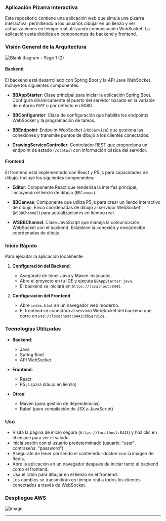 ### Aplicación Pizarra Interactiva

Este repositorio contiene una aplicación web que simula una pizarra interactiva, permitiendo a los usuarios dibujar en un lienzo y ver actualizaciones en tiempo real utilizando comunicación WebSocket. La aplicación está dividida en componentes de backend y frontend.

### Visión General de la Arquitectura

![Blank diagram - Page 1 (2)](https://github.com/user-attachments/assets/a95c2519-5bb0-4f96-95f9-3f8f5c10ad4e)


#### Backend

El backend está desarrollado con Spring Boot y la API Java WebSocket. Incluye los siguientes componentes:

- **BBAppStarter**: Clase principal para iniciar la aplicación Spring Boot. Configura dinámicamente el puerto del servidor basado en la variable de entorno `PORT` o por defecto en 8080.
  
- **BBConfigurator**: Clase de configuración que habilita los endpoints WebSocket y la programación de tareas.

- **BBEndpoint**: Endpoint WebSocket (`/bbService`) que gestiona las conexiones y transmite puntos de dibujo a los clientes conectados.

- **DrawingServiceController**: Controlador REST que proporciona un endpoint de estado (`/status`) con información básica del servidor.

#### Frontend 

El frontend está implementado con React y P5.js para capacidades de dibujo. Incluye los siguientes componentes:

- **Editor**: Componente React que renderiza la interfaz principal, incluyendo el lienzo de dibujo (`BBCanvas`).
  
- **BBCanvas**: Componente que utiliza P5.js para crear un lienzo interactivo de dibujo. Envía coordenadas de dibujo al servidor WebSocket (`WSBBChannel`) para actualizaciones en tiempo real.
  
- **WSBBChannel**: Clase JavaScript que maneja la comunicación WebSocket con el backend. Establece la conexión y envía/recibe coordenadas de dibujo.

### Inicio Rápido

Para ejecutar la aplicación localmente:

1. **Configuración del Backend**:
   - Asegúrate de tener Java y Maven instalados.
   - Abre el proyecto en tu IDE y ejecuta `BBAppStarter.java`.
   - El backend se iniciará en `https://localhost:8443`.

2. **Configuración del Frontend**:
   - Abre `index.html` en un navegador web moderno.
   - El frontend se conectará al servicio WebSocket del backend que corre en `wss://localhost:8443/bbService`.

### Tecnologías Utilizadas

- **Backend**:
  - Java
  - Spring Boot
  - API WebSocket
  
- **Frontend**:
  - React
  - P5.js (para dibujo en lienzo)
  
- **Otros**:
  - Maven (para gestión de dependencias)
  - Babel (para compilación de JSX a JavaScript)
  
### Uso

- Visita la página de inicio segura (`https://localhost:8443`) y haz clic en el enlace para ver el saludo.
- Inicia sesión con el usuario predeterminado (usuario: "user", contraseña: "password").
- Asegurate de tener corriendo el contenedor docker con la imagen de Redis.
- Abre la aplicación en un navegador después de iniciar tanto el backend como el frontend.
- Usa el ratón para dibujar en el lienzo en el frontend.
- Los cambios se transmitirán en tiempo real a todos los clientes conectados a través de WebSocket.

### Despliegue AWS

![image](https://github.com/Knight072/TableroInt2/assets/116401447/66577cba-68b8-4e03-a3a7-f89f16866639)

---
